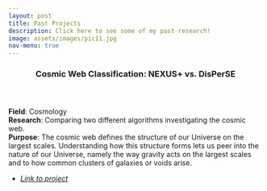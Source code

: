 ```yaml
---
layout: post
title: Past Projects
description: Click here to see some of my past research!
image: assets/images/pic11.jpg
nav-menu: true
---
```

<section id="two" class="spotlights">
	<section>
		<div class="content">
			<div class="inner">
				<header class="major">
					<h3>Cosmic Web Classification: NEXUS+ vs. DisPerSE</h3>
				</header>
                <b>Field</b>: Cosmology <br>
                <b>Research</b>: Comparing two different algorithms investigating the cosmic web. <br>
                <b>Purpose</b>: The cosmic web defines the structure of our Universe on the largest scales. Understanding how this structure forms lets us peer into the nature of our Universe, namely the way gravity acts on the largest scales and to how common clusters of galaxies or voids arise. <br>
				<ul class="actions">
					<li><a href='https://fse.studenttheses.ub.rug.nl/22546/'><i>Link to project</i></a></li>
				</ul>
			</div>
		</div>
		<a class="image">
            <br>
            <img src="{% link assets/images/cosmic_web.png %}" alt="" data-position="bottom" />
		</a>
	</section>
</section>